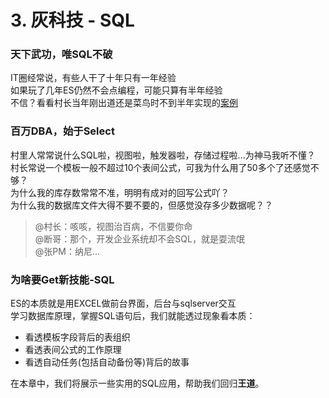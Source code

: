 # 3. 灰科技 - SQL
### 天下武功，唯SQL不破
IT圈经常说，有些人干了十年只有一年经验  
如果玩了几年ES仍然不会点编程，可能只算有半年经验  
不信？看看村长当年刚出道还是菜鸟时不到半年实现的[案例](http://www.qinzhe.com/chinese/case/nbfbdc.htm)

### 百万DBA，始于Select
村里人常常说什么SQL啦，视图啦，触发器啦，存储过程啦...为神马我听不懂？  
村长常说一个模板一般不超过10个表间公式，可我为什么用了50多个了还感觉不够？  
为什么我的库存数常常不准，明明有成对的回写公式吖？  
为什么我的数据库文件大得不要不要的，但感觉没存多少数据呢？？

>@村长：咳咳，视图治百病，不信要你命  
>@断哥：那个，开发企业系统却不会SQL，就是耍流氓  
>@张PM：纳尼...

### 为啥要Get新技能-SQL
ES的本质就是用EXCEL做前台界面，后台与sqlserver交互  
学习数据库原理，掌握SQL语句后，我们就能透过现象看本质：
 - 看透模板字段背后的表组织
 - 看透表间公式的工作原理
 - 看透自动任务(包括自动备份等)背后的故事

在本章中，我们将展示一些实用的SQL应用，帮助我们回归**王道**。

